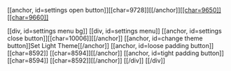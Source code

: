 [[anchor, id=settings open button]][[char=9728]][[/anchor]][[[char=9650]]](#top)[[[char=9660]]](#bottom)

[[div, id=settings menu bg]]
    [[div, id=settings menu]]
        [[anchor, id=settings close button]][[char=10006]][[/anchor]]
        [[anchor, id=change theme button]]Set Light Theme[[/anchor]]
        [[anchor, id=loose padding button]][[char=8592]] [[char=8594]][[/anchor]]
        [[anchor, id=tight padding button]][[char=8594]] [[char=8592]][[/anchor]]
    [[/div]]
[[/div]]